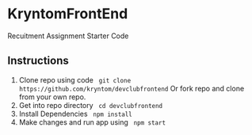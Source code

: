 # KryntomFrontEnd

Recuitment Assignment Starter Code

## Instructions

1. Clone repo using code
    ` git clone https://github.com/kryntom/devclubfrontend`
    Or fork repo and clone from your own repo.
2. Get into repo directory
    ` cd devclubfrontend`
3. Install Dependencies
    ` npm install`
4. Make changes and run app using
    ` npm start`
